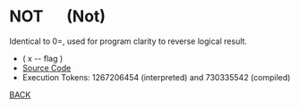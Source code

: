 # NOT &emsp; (Not)
Identical to 0=, used for program clarity to reverse logical result.
* ( x -- flag )
* [Source Code](../words/common_use/Not.cs)
* Execution Tokens: 1267206454 (interpreted) and 730335542 (compiled)


[BACK](builtins.md#Not)
